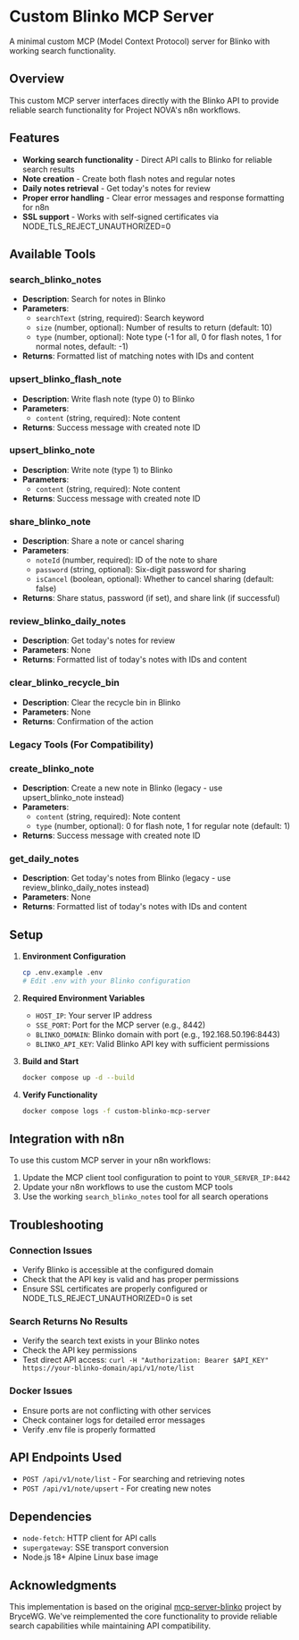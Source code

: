 # Custom Blinko MCP Server

A minimal custom MCP (Model Context Protocol) server for Blinko with working search functionality.

## Overview

This custom MCP server interfaces directly with the Blinko API to provide reliable search functionality for Project NOVA's n8n workflows.

## Features

- **Working search functionality** - Direct API calls to Blinko for reliable search results
- **Note creation** - Create both flash notes and regular notes
- **Daily notes retrieval** - Get today's notes for review
- **Proper error handling** - Clear error messages and response formatting for n8n
- **SSL support** - Works with self-signed certificates via NODE_TLS_REJECT_UNAUTHORIZED=0

## Available Tools

### search_blinko_notes
- **Description**: Search for notes in Blinko
- **Parameters**:
  - `searchText` (string, required): Search keyword
  - `size` (number, optional): Number of results to return (default: 10)
  - `type` (number, optional): Note type (-1 for all, 0 for flash notes, 1 for normal notes, default: -1)
- **Returns**: Formatted list of matching notes with IDs and content

### upsert_blinko_flash_note
- **Description**: Write flash note (type 0) to Blinko
- **Parameters**:
  - `content` (string, required): Note content
- **Returns**: Success message with created note ID

### upsert_blinko_note
- **Description**: Write note (type 1) to Blinko
- **Parameters**:
  - `content` (string, required): Note content
- **Returns**: Success message with created note ID

### share_blinko_note
- **Description**: Share a note or cancel sharing
- **Parameters**:
  - `noteId` (number, required): ID of the note to share
  - `password` (string, optional): Six-digit password for sharing
  - `isCancel` (boolean, optional): Whether to cancel sharing (default: false)
- **Returns**: Share status, password (if set), and share link (if successful)

### review_blinko_daily_notes
- **Description**: Get today's notes for review
- **Parameters**: None
- **Returns**: Formatted list of today's notes with IDs and content

### clear_blinko_recycle_bin
- **Description**: Clear the recycle bin in Blinko
- **Parameters**: None
- **Returns**: Confirmation of the action

### Legacy Tools (For Compatibility)

### create_blinko_note
- **Description**: Create a new note in Blinko (legacy - use upsert_blinko_note instead)
- **Parameters**:
  - `content` (string, required): Note content
  - `type` (number, optional): 0 for flash note, 1 for regular note (default: 1)
- **Returns**: Success message with created note ID

### get_daily_notes
- **Description**: Get today's notes from Blinko (legacy - use review_blinko_daily_notes instead)
- **Parameters**: None
- **Returns**: Formatted list of today's notes with IDs and content

## Setup

1. **Environment Configuration**
   ```bash
   cp .env.example .env
   # Edit .env with your Blinko configuration
   ```

2. **Required Environment Variables**
   - `HOST_IP`: Your server IP address
   - `SSE_PORT`: Port for the MCP server (e.g., 8442)
   - `BLINKO_DOMAIN`: Blinko domain with port (e.g., 192.168.50.196:8443)
   - `BLINKO_API_KEY`: Valid Blinko API key with sufficient permissions

3. **Build and Start**
   ```bash
   docker compose up -d --build
   ```

4. **Verify Functionality**
   ```bash
   docker compose logs -f custom-blinko-mcp-server
   ```

## Integration with n8n

To use this custom MCP server in your n8n workflows:

1. Update the MCP client tool configuration to point to `YOUR_SERVER_IP:8442`
2. Update your n8n workflows to use the custom MCP tools
3. Use the working `search_blinko_notes` tool for all search operations

## Troubleshooting

### Connection Issues
- Verify Blinko is accessible at the configured domain
- Check that the API key is valid and has proper permissions
- Ensure SSL certificates are properly configured or NODE_TLS_REJECT_UNAUTHORIZED=0 is set

### Search Returns No Results
- Verify the search text exists in your Blinko notes
- Check the API key permissions
- Test direct API access: `curl -H "Authorization: Bearer $API_KEY" https://your-blinko-domain/api/v1/note/list`

### Docker Issues
- Ensure ports are not conflicting with other services
- Check container logs for detailed error messages
- Verify .env file is properly formatted

## API Endpoints Used

- `POST /api/v1/note/list` - For searching and retrieving notes
- `POST /api/v1/note/upsert` - For creating new notes

## Dependencies

- `node-fetch`: HTTP client for API calls
- `supergateway`: SSE transport conversion
- Node.js 18+ Alpine Linux base image

## Acknowledgments

This implementation is based on the original [mcp-server-blinko](https://github.com/BryceWG/mcp-server-blinko) project by BryceWG. We've reimplemented the core functionality to provide reliable search capabilities while maintaining API compatibility.
